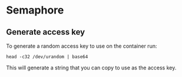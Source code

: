 # Semaphore

## Generate access key
To generate a random access key to use on the container run:

```
head -c32 /dev/urandom | base64
```

This will generate a string that you can copy to use as the access key.
